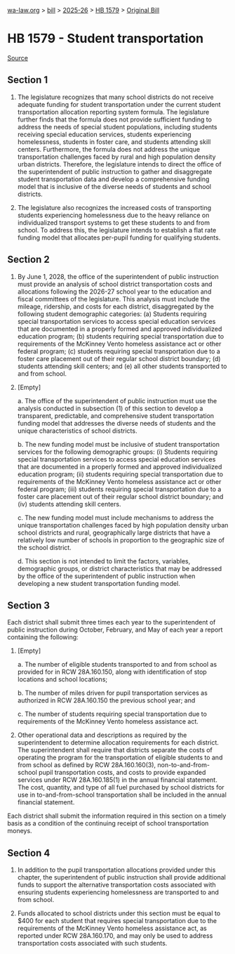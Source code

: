 [wa-law.org](/) > [bill](/bill/) > [2025-26](/bill/2025-26/) > [HB 1579](/bill/2025-26/hb/1579/) > [Original Bill](/bill/2025-26/hb/1579/1/)

# HB 1579 - Student transportation

[Source](http://lawfilesext.leg.wa.gov/biennium/2025-26/Pdf/Bills/House%20Bills/1579.pdf)

## Section 1
1. The legislature recognizes that many school districts do not receive adequate funding for student transportation under the current student transportation allocation reporting system formula. The legislature further finds that the formula does not provide sufficient funding to address the needs of special student populations, including students receiving special education services, students experiencing homelessness, students in foster care, and students attending skill centers. Furthermore, the formula does not address the unique transportation challenges faced by rural and high population density urban districts. Therefore, the legislature intends to direct the office of the superintendent of public instruction to gather and disaggregate student transportation data and develop a comprehensive funding model that is inclusive of the diverse needs of students and school districts.

2. The legislature also recognizes the increased costs of transporting students experiencing homelessness due to the heavy reliance on individualized transport systems to get these students to and from school. To address this, the legislature intends to establish a flat rate funding model that allocates per-pupil funding for qualifying students.

## Section 2
1. By June 1, 2028, the office of the superintendent of public instruction must provide an analysis of school district transportation costs and allocations following the 2026-27 school year to the education and fiscal committees of the legislature. This analysis must include the mileage, ridership, and costs for each district, disaggregated by the following student demographic categories: (a) Students requiring special transportation services to access special education services that are documented in a properly formed and approved individualized education program; (b) students requiring special transportation due to requirements of the McKinney Vento homeless assistance act or other federal program; (c) students requiring special transportation due to a foster care placement out of their regular school district boundary; (d) students attending skill centers; and (e) all other students transported to and from school.

2. [Empty]

    a. The office of the superintendent of public instruction must use the analysis conducted in subsection (1) of this section to develop a transparent, predictable, and comprehensive student transportation funding model that addresses the diverse needs of students and the unique characteristics of school districts.

    b. The new funding model must be inclusive of student transportation services for the following demographic groups: (i) Students requiring special transportation services to access special education services that are documented in a properly formed and approved individualized education program; (ii) students requiring special transportation due to requirements of the McKinney Vento homeless assistance act or other federal program; (iii) students requiring special transportation due to a foster care placement out of their regular school district boundary; and (iv) students attending skill centers.

    c. The new funding model must include mechanisms to address the unique transportation challenges faced by high population density urban school districts and rural, geographically large districts that have a relatively low number of schools in proportion to the geographic size of the school district.

    d. This section is not intended to limit the factors, variables, demographic groups, or district characteristics that may be addressed by the office of the superintendent of public instruction when developing a new student transportation funding model.

## Section 3
Each district shall submit three times each year to the superintendent of public instruction during October, February, and May of each year a report containing the following:

1. [Empty]

    a. The number of eligible students transported to and from school as provided for in RCW 28A.160.150, along with identification of stop locations and school locations;

    b. The number of miles driven for pupil transportation services as authorized in RCW 28A.160.150 the previous school year; and

    c. The number of students requiring special transportation due to requirements of the McKinney Vento homeless assistance act.

2. Other operational data and descriptions as required by the superintendent to determine allocation requirements for each district. The superintendent shall require that districts separate the costs of operating the program for the transportation of eligible students to and from school as defined by RCW 28A.160.160(3), non-to-and-from-school pupil transportation costs, and costs to provide expanded services under RCW 28A.160.185(1) in the annual financial statement. The cost, quantity, and type of all fuel purchased by school districts for use in to-and-from-school transportation shall be included in the annual financial statement.

Each district shall submit the information required in this section on a timely basis as a condition of the continuing receipt of school transportation moneys.

## Section 4
1. In addition to the pupil transportation allocations provided under this chapter, the superintendent of public instruction shall provide additional funds to support the alternative transportation costs associated with ensuring students experiencing homelessness are transported to and from school.

2. Funds allocated to school districts under this section must be equal to $400 for each student that requires special transportation due to the requirements of the McKinney Vento homeless assistance act, as reported under RCW 28A.160.170, and may only be used to address transportation costs associated with such students.
